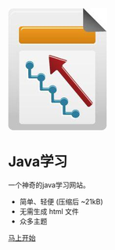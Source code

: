![logo](_coverpage.assets/375545.jpg)

# Java学习

一个神奇的java学习网站。 

- 简单、轻便 (压缩后 ~21kB) 
- 无需生成 html 文件  
- 众多主题 



[马上开始](/home.md)